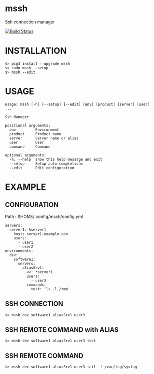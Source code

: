 # mssh
Ssh connection manager

[![Build Status](https://travis-ci.org/foofilers/mssh.svg?branch=master)](https://travis-ci.org/foofilers/mssh)

# INSTALLATION

```
$> pip3 install --upgrade mssh
$> sudo mssh --setup
$> mssh --edit
```

# USAGE

```
usage: mssh [-h] [--setup] [--edit] [env] [product] [server] [user] ...

Ssh Manager

positional arguments:
  env         Environment
  product     Product name
  server      Server name or alias
  user        User
  command     Command

optional arguments:
  -h, --help  show this help message and exit
  --setup     Setup auto completions
  --edit      Edit configuration

```

# EXAMPLE
## CONFIGURATION
Path : $HOME/.config/mssh/config.yml
```
servers:
  server1: &server1
    host: server1.example.com
    users:
      - user1
      - user2
environments:
  dev:
    software1:
      servers:
        aliasSrv1:
          <<: *server1
          users:
            - user3
          commands:
            test: 'ls -l /tmp'
```

## SSH CONNECTION
```
$> mssh dev software1 aliasSrv1 user3
```

## SSH REMOTE COMMAND with ALIAS
```
$> mssh dev software1 aliasSrv1 user3 test
```
## SSH REMOTE COMMAND 
```
$> mssh dev software1 aliasSrv1 user3 tail -f /var/log/syslog
```

